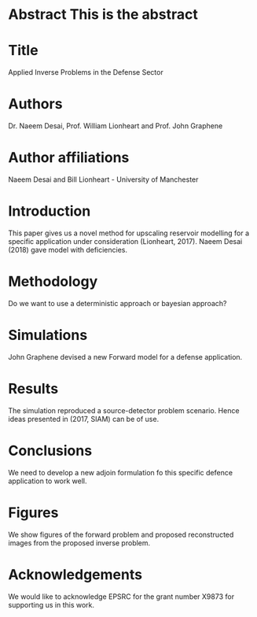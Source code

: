 # Abstract This is the abstract

# Title 
Applied Inverse Problems in the Defense Sector

# Authors  
Dr. Naeem Desai, Prof. William Lionheart and Prof. John Graphene

# Author affiliations
Naeem Desai and Bill Lionheart - University of Manchester 

# Introduction
This paper gives us a novel method for upscaling reservoir modelling for a specific application under consideration (Lionheart, 2017). Naeem Desai (2018) gave model with deficiencies.

# Methodology
Do we want to use a deterministic approach or bayesian approach?

# Simulations
John Graphene devised a new Forward model for a defense application. 

# Results
The simulation reproduced a source-detector problem scenario. Hence ideas presented in (2017, SIAM) can be of use.

# Conclusions
We need to develop a new adjoin formulation fo this specific defence application to work well.

# Figures
We show figures of the forward problem and proposed reconstructed images from the proposed inverse problem.

# Acknowledgements
We would like to acknowledge EPSRC for the grant number X9873 for supporting us in this work.
 

